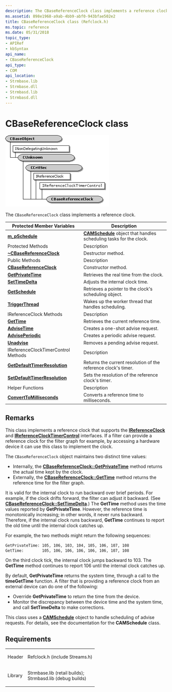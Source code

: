```yaml
---
description: The CBaseReferenceClock class implements a reference clock.
ms.assetid: 898e1968-a9ab-4bb9-abf0-943bfae502e2
title: CBaseReferenceClock class (Refclock.h)
ms.topic: reference
ms.date: 05/31/2018
topic_type: 
- APIRef
- kbSyntax
api_name: 
- CBaseReferenceClock
api_type: 
- COM
api_location: 
- Strmbase.lib
- Strmbase.dll
- Strmbasd.lib
- Strmbasd.dll
---
```


# CBaseReferenceClock class

![cbasereferenceclock class hierarchy](images/rclock01.png)

The `CBaseReferenceClock` class implements a reference clock.



| Protected Member Variables                                                         | Description                                                                            |
|------------------------------------------------------------------------------------|----------------------------------------------------------------------------------------|
| [**m\_pSchedule**](cbasereferenceclock-m-pschedule.md)                            | [**CAMSchedule**](camschedule.md) object that handles scheduling tasks for the clock. |
| Protected Methods                                                                  | Description                                                                            |
| [**~CBaseReferenceClock**](cbasereferenceclock--cbasereferenceclock.md)           | Destructor method.                                                                     |
| Public Methods                                                                     | Description                                                                            |
| [**CBaseReferenceClock**](cbasereferenceclock-cbasereferenceclock.md)             | Constructor method.                                                                    |
| [**GetPrivateTime**](cbasereferenceclock-getprivatetime.md)                       | Retrieves the real time from the clock.                                                |
| [**SetTimeDelta**](cbasereferenceclock-settimedelta.md)                           | Adjusts the internal clock time.                                                       |
| [**GetSchedule**](cbasereferenceclock-getschedule.md)                             | Retrieves a pointer to the clock's scheduling object.                                  |
| [**TriggerThread**](cbasereferenceclock-triggerthread.md)                         | Wakes up the worker thread that handles scheduling.                                    |
| IReferenceClock Methods                                                            | Description                                                                            |
| [**GetTime**](cbasereferenceclock-gettime.md)                                     | Retrieves the current reference time.                                                  |
| [**AdviseTime**](cbasereferenceclock-advisetime.md)                               | Creates a one-shot advise request.                                                     |
| [**AdvisePeriodic**](cbasereferenceclock-adviseperiodic.md)                       | Creates a periodic advise request.                                                     |
| [**Unadvise**](cbasereferenceclock-unadvise.md)                                   | Removes a pending advise request.                                                      |
| IReferenceClockTimerControl Methods                                                | Description                                                                            |
| [**GetDefaultTimerResolution**](cbasereferenceclock-getdefaulttimerresolution.md) | Returns the current resolution of the reference clock's timer.                         |
| [**SetDefaultTimerResolution**](cbasereferenceclock-setdefaulttimerresolution.md) | Sets the resolution of the reference clock's timer.                                    |
| Helper Functions                                                                   | Description                                                                            |
| [**ConvertToMilliseconds**](converttomilliseconds.md)                             | Converts a reference time to milliseconds.                                             |



 

## Remarks

This class implements a reference clock that supports the [**IReferenceClock**](/windows/desktop/api/Strmif/nn-strmif-ireferenceclock) and [**IReferenceClockTimerControl**](/windows/desktop/api/Strmif/nn-strmif-ireferenceclocktimercontrol) interfaces. If a filter can provide a reference clock for the filter graph for example, by accessing a hardware device it can use this class to implement the clock.

The `CBaseReferenceClock` object maintains two distinct time values:

-   Internally, the [**CBaseReferenceClock::GetPrivateTime**](cbasereferenceclock-getprivatetime.md) method returns the actual time kept by the clock.
-   Externally, the [**CBaseReferenceClock::GetTime**](cbasereferenceclock-gettime.md) method returns the reference time for the filter graph.

It is valid for the internal clock to run backward over brief periods. For example, if the clock drifts forward, the filter can adjust it backward. (See [**CBaseReferenceClock::SetTimeDelta**](cbasereferenceclock-settimedelta.md).) The **GetTime** method uses the time values reported by **GetPrivateTime**. However, the reference time is monotonically increasing; in other words, it never runs backward. Therefore, if the internal clock runs backward, **GetTime** continues to report the old time until the internal clock catches up.

For example, the two methods might return the following sequences:

``` syntax
GetPrivateTime: 105, 106, 103, 104, 105, 106, 107, 108
GetTime:        105, 106, 106, 106, 106, 106, 107, 108
```

On the third clock tick, the internal clock jumps backward to 103. The **GetTime** method continues to report 106 until the internal clock catches up.

By default, **GetPrivateTime** returns the system time, through a call to the **timeGetTime** function. A filter that is providing a reference clock from an external device can do one of the following:

-   Override **GetPrivateTime** to return the time from the device.
-   Monitor the discrepancy between the device time and the system time, and call **SetTimeDelta** to make corrections.

This class uses a [**CAMSchedule**](camschedule.md) object to handle scheduling of advise requests. For details, see the documentation for the **CAMSchedule** class.

## Requirements



|                    |                                                                                                                                                                                            |
|--------------------|--------------------------------------------------------------------------------------------------------------------------------------------------------------------------------------------|
| Header<br/>  | <dl> <dt>Refclock.h (include Streams.h)</dt> </dl>                                                                                  |
| Library<br/> | <dl> <dt>Strmbase.lib (retail builds); </dt> <dt>Strmbasd.lib (debug builds)</dt> </dl> |



 

 




